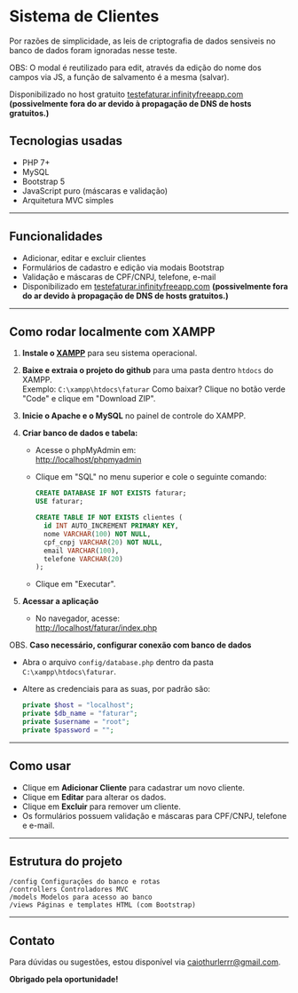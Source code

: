 # Sistema de Clientes

 Por razões de simplicidade, as leis de criptografia de dados sensiveis no banco de dados
foram ignoradas nesse teste.

 OBS: O modal é reutilizado para edit, através da edição do nome dos campos via JS, a função de salvamento é a mesma (salvar).

 Disponibilizado no host gratuito [testefaturar.infinityfreeapp.com](http://www.testefaturar.infinityfreeapp.com) **(possivelmente fora do ar devido à propagação de DNS de hosts gratuitos.)**

## Tecnologias usadas

- PHP 7+
- MySQL
- Bootstrap 5
- JavaScript puro (máscaras e validação)
- Arquitetura MVC simples

---

## Funcionalidades

- Adicionar, editar e excluir clientes
- Formulários de cadastro e edição via modais Bootstrap
- Validação e máscaras de CPF/CNPJ, telefone, e-mail
- Disponibilizado em [testefaturar.infinityfreeapp.com](http://www.testefaturar.infinityfreeapp.com) **(possivelmente fora do ar devido à propagação de DNS de hosts gratuitos.)**

---

## Como rodar localmente com XAMPP

1. **Instale o [XAMPP](https://www.apachefriends.org/pt_br/index.html)** para seu sistema operacional.

2. **Baixe e extraia o projeto do github** para uma pasta dentro `htdocs` do XAMPP.  
   Exemplo: `C:\xampp\htdocs\faturar`
   Como baixar? Clique no botão verde "Code" e clique em "Download ZIP".

3. **Inicie o Apache e o MySQL** no painel de controle do XAMPP.

4. **Criar banco de dados e tabela:**

   - Acesse o phpMyAdmin em:  
     [http://localhost/phpmyadmin](http://localhost/phpmyadmin)
   
   - Clique em "SQL" no menu superior e cole o seguinte comando:

     ```sql
     CREATE DATABASE IF NOT EXISTS faturar;
     USE faturar;

     CREATE TABLE IF NOT EXISTS clientes (
       id INT AUTO_INCREMENT PRIMARY KEY,
       nome VARCHAR(100) NOT NULL,
       cpf_cnpj VARCHAR(20) NOT NULL,
       email VARCHAR(100),
       telefone VARCHAR(20)
     );
     ```

   - Clique em "Executar".


5. **Acessar a aplicação**

   - No navegador, acesse:  
     [http://localhost/faturar/index.php](http://localhost/faturar/index.php)

OBS. **Caso necessário, configurar conexão com banco de dados**

   - Abra o arquivo `config/database.php` dentro da pasta `C:\xampp\htdocs\faturar`.
   - Altere as credenciais para as suas, por padrão são:

     ```php
     private $host = "localhost";
     private $db_name = "faturar";
     private $username = "root";
     private $password = "";
     ```

---

## Como usar

- Clique em **Adicionar Cliente** para cadastrar um novo cliente.
- Clique em **Editar** para alterar os dados.
- Clique em **Excluir** para remover um cliente.
- Os formulários possuem validação e máscaras para CPF/CNPJ, telefone e e-mail.

---

## Estrutura do projeto

```
/config Configurações do banco e rotas
/controllers Controladores MVC
/models Modelos para acesso ao banco
/views Páginas e templates HTML (com Bootstrap)
```

---

## Contato

Para dúvidas ou sugestões, estou disponível via caiothurlerrr@gmail.com.

**Obrigado pela oportunidade!**
